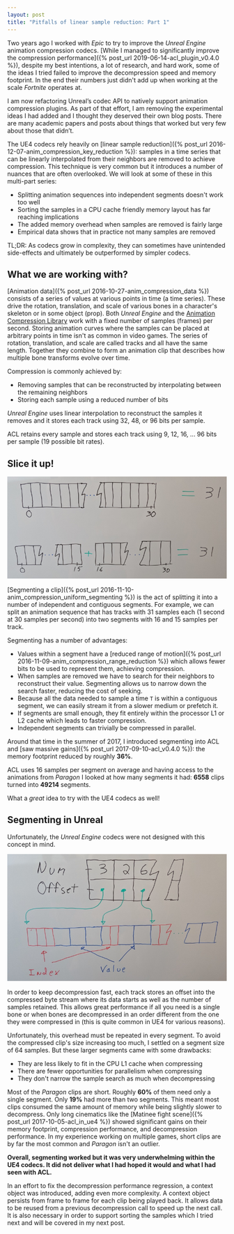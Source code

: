 ```yaml
---
layout: post
title: "Pitfalls of linear sample reduction: Part 1"
---
```

Two years ago I worked with *Epic* to try to improve the *Unreal Engine* animation compression codecs. [While I managed to significantly improve the compression performance]({% post_url 2019-06-14-acl_plugin_v0.4.0 %}), despite my best intentions, a lot of research, and hard work, some of the ideas I tried failed to improve the decompression speed and memory footprint. In the end their numbers just didn't add up when working at the scale *Fortnite* operates at.

I am now refactoring Unreal’s codec API to natively support animation compression plugins. As part of that effort, I am removing the experimental ideas I had added and I thought they deserved their own blog posts. There are many academic papers and posts about things that worked but very few about those that didn’t.

The UE4 codecs rely heavily on [linear sample reduction]({% post_url 2016-12-07-anim_compression_key_reduction %}): samples in a time series that can be linearly interpolated from their neighbors are removed to achieve compression. This technique is very common but it introduces a number of nuances that are often overlooked. We will look at some of these in this multi-part series:

*  Splitting animation sequences into independent segments doesn't work too well
*  Sorting the samples in a CPU cache friendly memory layout has far reaching implications
*  The added memory overhead when samples are removed is fairly large
*  Empirical data shows that in practice not many samples are removed

TL;DR: As codecs grow in complexity, they can sometimes have unintended side-effects and ultimately be outperformed by simpler codecs.

## What we are working with?

[Animation data]({% post_url 2016-10-27-anim_compression_data %}) consists of a series of values at various points in time (a time series). These drive the rotation, translation, and scale of various bones in a character's skeleton or in some object (prop). Both *Unreal Engine* and the [Animation Compression Library](https://github.com/nfrechette/acl) work with a fixed number of samples (frames) per second. Storing animation curves where the samples can be placed at arbitrary points in time isn't as common in video games. The series of rotation, translation, and scale are called tracks and all have the same length. Together they combine to form an animation clip that describes how multiple bone transforms evolve over time.

Compression is commonly achieved by:

* Removing samples that can be reconstructed by interpolating between the remaining neighbors
* Storing each sample using a reduced number of bits

*Unreal Engine* uses linear interpolation to reconstruct the samples it removes and it stores each track using 32, 48, or 96 bits per sample.

ACL retains every sample and stores each track using 9, 12, 16, ... 96 bits per sample (19 possible bit rates).

## Slice it up!

![Segmenting Explained](/public/segmenting_explained.jpg)

[Segmenting a clip]({% post_url 2016-11-10-anim_compression_uniform_segmenting %}) is the act of splitting it into a number of independent and contiguous segments. For example, we can split an animation sequence that has tracks with 31 samples each (1 second at 30 samples per second) into two segments with 16 and 15 samples per track.

Segmenting has a number of advantages:

* Values within a segment have a [reduced range of motion]({% post_url 2016-11-09-anim_compression_range_reduction %}) which allows fewer bits to be used to represent them, achieving compression.
* When samples are removed we have to search for their neighbors to reconstruct their value. Segmenting allows us to narrow down the search faster, reducing the cost of seeking.
* Because all the data needed to sample a time `T` is within a contiguous segment, we can easily stream it from a slower medium or prefetch it.
* If segments are small enough, they fit entirely within the processor L1 or L2 cache which leads to faster compression.
* Independent segments can trivially be compressed in parallel.

Around that time in the summer of 2017, I introduced segmenting into ACL and [saw massive gains]({% post_url 2017-09-10-acl_v0.4.0 %}): the memory footprint reduced by roughly **36%**.

ACL uses 16 samples per segment on average and having access to the animations from *Paragon* I looked at how many segments it had: **6558** clips turned into **49214** segments.

What a *great* idea to try with the UE4 codecs as well!

## Segmenting in Unreal

Unfortunately, the *Unreal Engine* codecs were not designed with this concept in mind.

![Offset map](/public/offset_map.jpg)

In order to keep decompression fast, each track stores an offset into the compressed byte stream where its data starts as well as the number of samples retained. This allows great performance if all you need is a single bone or when bones are decompressed in an order different from the one they were compressed in (this is quite common in UE4 for various reasons).

Unfortunately, this overhead must be repeated in every segment. To avoid the compressed clip's size increasing too much, I settled on a segment size of 64 samples. But these larger segments came with some drawbacks:

* They are less likely to fit in the CPU L1 cache when compressing
* There are fewer opportunities for parallelism when compressing
* They don't narrow the sample search as much when decompressing

Most of the *Paragon* clips are short. Roughly **60%** of them need only a single segment. Only **19%** had more than two segments. This meant most clips consumed the same amount of memory while being slightly slower to decompress. Only long cinematics like the [Matinee fight scene]({% post_url 2017-10-05-acl_in_ue4 %}) showed significant gains on their memory footprint, compression performance, and decompression performance. In my experience working on multiple games, short clips are by far the most common and *Paragon* isn't an outlier.

**Overall, segmenting worked but it was very underwhelming within the UE4 codecs. It did not deliver what I had hoped it would and what I had seen with ACL.**

In an effort to fix the decompression performance regression, a context object was introduced, adding even more complexity. A context object persists from frame to frame for each clip being played back. It allows data to be reused from a previous decompression call to speed up the next call. It is also necessary in order to support sorting the samples which I tried next and will be covered in my next post.

